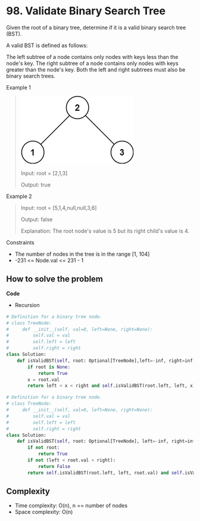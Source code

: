 # 98. Validate Binary Search Tree
<Badge type="warning" text="Medium" /> [<Badge type="info" text="LeetCode" />](https://leetcode.com/problems/validate-binary-search-tree/)

Given the root of a binary tree, determine if it is a valid binary search tree (BST).

A valid BST is defined as follows:

The left subtree of a node contains only nodes with keys less than the node's key.
The right subtree of a node contains only nodes with keys greater than the node's key.
Both the left and right subtrees must also be binary search trees.

Example 1
> ![98. Validate Binary Search Tree](../images/98.jpg)
>
> Input: root = [2,1,3]
>
> Output: true

Example 2
> Input: root = [5,1,4,null,null,3,6]
>
> Output: false
>
> Explanation: The root node's value is 5 but its right child's value is 4.

Constraints
- The number of nodes in the tree is in the range [1, 104]
- -231 <= Node.val <= 231 - 1


## How to solve the problem

**Code**

- Recursion
```Python
# Definition for a binary tree node.
# class TreeNode:
#     def __init__(self, val=0, left=None, right=None):
#         self.val = val
#         self.left = left
#         self.right = right
class Solution:
    def isValidBST(self, root: Optional[TreeNode],left=-inf, right=inf) -> bool:
        if root is None:
            return True
        x = root.val
        return left < x < right and self.isValidBST(root.left, left, x) and self.isValidBST(root.right, x, right)
```

```Python
# Definition for a binary tree node.
# class TreeNode:
#     def __init__(self, val=0, left=None, right=None):
#         self.val = val
#         self.left = left
#         self.right = right
class Solution:
    def isValidBST(self, root: Optional[TreeNode], left=-inf, right=inf) -> bool:
        if not root:
            return True
        if not (left < root.val < right):
            return False
        return self.isValidBST(root.left, left, root.val) and self.isValidBST(root.right, root.val, right)
```

## Complexity
- Time complexity: O(n), n == number of nodes
- Space complexity: O(n)